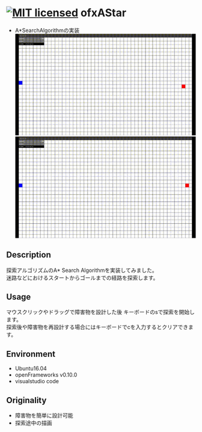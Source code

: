[![MIT licensed](https://img.shields.io/badge/license-MIT-blue.svg)](LICENSE)
ofxAStar
====

* A*SearchAlgorithmの実装   
![result](https://github.com/chakio/ofxAStar/blob/master/media/demo.gif)  
![result](https://github.com/chakio/ofxAStar/blob/master/media/demo2.gif)
## Description
探索アルゴリズムのA* Search Algorithmを実装してみました。  
迷路などにおけるスタートからゴールまでの経路を探索します。

## Usage
マウスクリックやドラッグで障害物を設計した後
キーボードのsで探索を開始します。  
探索後や障害物を再設計する場合にはキーボードでcを入力するとクリアできます。

## Environment
* Ubuntu16.04
* openFrameworks v0.10.0
* visualstudio code

## Originality
* 障害物を簡単に設計可能
* 探索途中の描画
